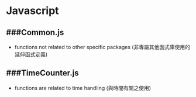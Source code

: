 # Javascript

<script type="text/javascript" src="../js/general.js"></script>

###Common.js
---

* functions not related to other specific packages (非專屬其他函式庫使用的延伸函式定義)

###TimeCounter.js
---

* functions are related to time handling (與時間有關之使用)